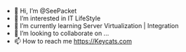 - 👋 Hi, I’m @SeePacket
- 👀 I’m interested in IT LifeStyle
- 🌱 I’m currently learning Server Virtualization | Integration
- 💞️ I’m looking to collaborate on ...
- 📫 How to reach me https://Keycats.com

<!---
SeePacket/SeePacket is a ✨ special ✨ repository because its `README.md` (this file) appears on your GitHub profile.
You can click the Preview link to take a look at your changes.
--->
